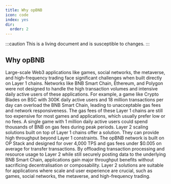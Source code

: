 ```yaml
---
title: Why opBNB
icon: code
index: yes
dir:
  order: 2
---
```


:::caution 
This is a living document and is susceptible to changes. 
:::

## Why opBNB
Large-scale Web3 applications like games, social networks, the metaverse, and high-frequency trading face significant challenges when built directly on Layer 1 chains. Networks like BNB Smart Chain, Ethereum, and Polygon were not designed to handle the high transaction volumes and intensive daily active users of these applications. For example, a game like Crypto Blades on BSC with 300K daily active users and 18 million transactions per day can overload the BNB Smart Chain, leading to unacceptable gas fees and network responsiveness.
The gas fees of these Layer 1 chains are still too expensive for most games and applications, which usually prefer low or no fees. A single game with 1 million daily active users could spend thousands of BNB on gas fees during peak periods. Layer 2 scaling solutions built on top of Layer 1 chains offer a solution. They can provide high throughput beyond Layer 1 constraints. The opBNB network is built on OP Stack and designed for over 4,000 TPS and gas fees under $0.005 on average for transfer transactions.
By offloading transaction processing and resource usage to Layer 2 while still securely posting data to the underlying BNB Smart Chain, applications gain major throughput benefits without sacrificing decentralisation or composability. Layer 2 solutions are suitable for applications where scale and user experience are crucial, such as games, social networks, the metaverse, and high-frequency trading. 